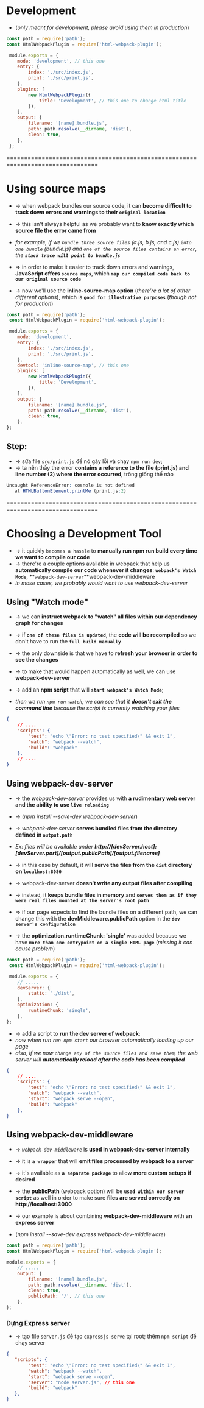 
# Development
* (_only meant for development, please avoid using them in production_) 

```js - webpack.config.js
const path = require('path');
const HtmlWebpackPlugin = require('html-webpack-plugin');

 module.exports = {
    mode: 'development', // this one
    entry: {
        index: './src/index.js',
        print: './src/print.js',
    },
    plugins: [
        new HtmlWebpackPlugin({
            title: 'Development', // this one to change html title
        }),
    ],
    output: {
        filename: '[name].bundle.js',
        path: path.resolve(__dirname, 'dist'),
        clean: true,
    },
 };
```

================================================================================
# Using source maps
* -> when webpack bundles our source code, it can **become difficult to track down errors and warnings to their `original location`**
* -> this isn't always helpful as we probably want to **know exactly which source file the error came from**

* _for example, if we `bundle three source files` (a.js, b.js, and c.js) `into one bundle` (bundle.js) and `one of the source files contains an error`, the **`stack trace will point to bundle.js`**_

* => in order to make it easier to track down errors and warnings, **JavaScript offers `source maps`**, which **`map our compiled code back to our original source code`**
* -> now we'll use the **inline-source-map option** (_there're a lot of other different options_), which is **`good for illustrative purposes`** (_though not for production_)

```js - webpack.config.js
const path = require('path');
 const HtmlWebpackPlugin = require('html-webpack-plugin');

 module.exports = {
    mode: 'development',
    entry: {
        index: './src/index.js',
        print: './src/print.js',
    },
    devtool: 'inline-source-map', // this one
    plugins: [
        new HtmlWebpackPlugin({
            title: 'Development',
        }),
    ],
    output: {
        filename: '[name].bundle.js',
        path: path.resolve(__dirname, 'dist'),
        clean: true,
    },
};
```

## Step:
* -> sửa file `src/print.js` để nó gây lỗi và chạy `npm run dev`;
* -> ta nên thấy the error **contains a reference to the file (print.js) and line number (2) where the error occurred**, trông giống thế nào
```r
Uncaught ReferenceError: cosnole is not defined
   at HTMLButtonElement.printMe (print.js:2)
```

================================================================================
# Choosing a Development Tool
* -> it quickly `becomes a hassle` to **manually run npm run build every time we want to compile our code**
* -> there're a couple options available in webpack that help us **automatically compile our code whenever it changes**: **`webpack's Watch Mode`**, **`webpack-dev-server`**webpack-dev-middleware
* _in mose cases, we probably would want to use webpack-dev-server_

## Using "Watch mode"
* -> we can **instruct webpack to "watch" all files within our dependency graph for changes**
* -> if **`one of these files is updated`**, the **code will be recompiled** so we don't have to run the **`full build manually`**

* -> the only downside is that we have to **refresh your browser in order to see the changes**
* -> to make that would happen automatically as well, we can use **webpack-dev-server** 


* -> add an **npm script** that will **`start webpack's Watch Mode`**; 
* _then we run `npm run watch`; we can see that it **doesn't exit the command line** because the script is currently watching your files_

```json - package.json
{
    // ....
    "scripts": {
        "test": "echo \"Error: no test specified\" && exit 1",
        "watch": "webpack --watch",
        "build": "webpack"
    },
    // .... 
}
```

## Using webpack-dev-server
* -> the _webpack-dev-server_ provides us with **a rudimentary web server and the ability to use `live reloading`** 
* -> (_npm install --save-dev webpack-dev-server_)

* -> _webpack-dev-server_ **serves bundled files from the directory defined in `output.path`**
* _Ex: files will be available under **http://[devServer.host]:[devServer.port]/[output.publicPath]/[output.filename]**_
* -> in this case by default, it will **serve the files from the `dist` directory on `localhost:8080`**

* -> webpack-dev-server **doesn't write any output files after compiling**
* -> instead, it **keeps bundle files in memory** and **`serves them as if they were real files mounted at the server's root path`**
* => if our page expects to find the bundle files on a different path, we can change this with the **devMiddleware.publicPath** option in the **`dev server's configuration`**

* -> the **optimization.runtimeChunk: 'single'** was added because we have **`more than one entrypoint on a single HTML page`** (_missing it can cause problem_)

```js - webpack.config.js
const path = require('path');
 const HtmlWebpackPlugin = require('html-webpack-plugin');

 module.exports = {
    // .....
    devServer: {
        static: './dist',
    },
    optimization: {
        runtimeChunk: 'single',
    },
};
```

* -> add a script to **run the dev server of webpack**:
* _now when run `run npm start` our browser automatically loading up our page_
* _also, if we now `change any of the source files and save them`, the web server will **automatically reload after the code has been compiled**_

```json - package.json
{
    // ....
    "scripts": {
        "test": "echo \"Error: no test specified\" && exit 1",
        "watch": "webpack --watch",
        "start": "webpack serve --open",
        "build": "webpack"
    },
}
```

## Using webpack-dev-middleware
* -> _`webpack-dev-middleware`_ is **used in webpack-dev-server internally**
* -> it is **`a wrapper`** that will **emit files processed by webpack to a server**
* -> it's available as **`a separate package`** to allow **more custom setups if desired**

* -> the **publicPath** (webpack option) will be **`used within our server script`** as well in order to make sure **files are served correctly on http://localhost:3000**

* -> our example is about combining **webpack-dev-middleware** with **an express server**
* (_npm install --save-dev express webpack-dev-middleware_)

```js - webpack.config.json
const path = require('path');
const HtmlWebpackPlugin = require('html-webpack-plugin');

module.exports = {
    // .....
    output: {
        filename: '[name].bundle.js',
        path: path.resolve(__dirname, 'dist'),
        clean: true,
        publicPath: '/', // this one
    },
};
```

### Dựng Express server
* -> tạo file `server.js` để tạo `expressjs serve` tại root; thêm `npm script` để chạy server

```json - package.json
{
   "scripts": {
        "test": "echo \"Error: no test specified\" && exit 1",
        "watch": "webpack --watch",
        "start": "webpack serve --open",
        "server": "node server.js", // this one
        "build": "webpack"
   },
}
```